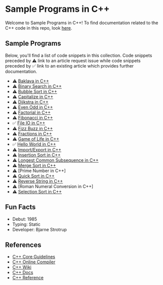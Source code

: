 # Sample Programs in C++

Welcome to Sample Programs in C++! To find documentation related to the C++ code in this 
repo, look [here][trc-c-plus-plus-docs].

## Sample Programs

Below, you'll find a list of code snippets in this collection.
Code snippets preceded by :warning: link to an article request 
issue while code snippets preceded by :white_check_mark: link
to an existing article which provides further documentation.

- :warning: [Baklava in C++][baklava-article-issue]
- :warning: [Binary Search in C++][binary-search-article-issue]
- :warning: [Bubble Sort in C++][bubble-sort-article-issue]
- :warning: [Capitalize in C++][capitalize-article-issue]
- :warning: [Dijkstra in C++][dijkstra-article-issue]
- :warning: [Even Odd in C++][even-odd-article-issue]
- :warning: [Factorial in C++][factorial-article-issue]
- :warning: [Fibonacci in C++][fibonacci-article-issue]
- :white_check_mark: [File IO in C++][file-io-article]
- :warning: [Fizz Buzz in C++][fizz-buzz-article-issue]
- :warning: [Fractions in C++][fractions-article]
- :warning: [Game of Life in C++][game-of-life-article-issue]
- :white_check_mark: [Hello World in C++][hello-world-article]
- :warning: [Import/Export in C++][import-export-article-issue]
- :warning: [Insertion Sort in C++][insertion-sort-article]
- :warning: [Longest Common Subsequence in C++][lcs-article-issue]
- :warning: [Merge Sort in C++][merge-sort-article-issue]
- :warning: [Prime Number in C++]
- :warning: [Quick Sort in C++][quick-sort-article-issue]
- :warning: [Reverse String in C++][reverse-string-article-issue]
- :warning: [Roman Numeral Conversion in C++]
- :warning: [Selection Sort in C++][selection-sort-article-issue]

## Fun Facts

- Debut: 1985
- Typing: Static
- Developer: Bjarne Strotrup

## References

- [C++ Core Guidelines][c-plus-plus-guidelines]
- [C++ Online Compiler][c-plus-plus-online-editor]
- [C++ Wiki][c-plus-plus-wiki]
- [C++ Docs][c-plus-plus-docs]
- [C++ Reference][c-plus-plus-reference]

[c-plus-plus-guidelines]: http://isocpp.github.io/CppCoreGuidelines/CppCoreGuidelines
[c-plus-plus-online-editor]: http://cpp.sh/
[c-plus-plus-wiki]: https://en.wikipedia.org/wiki/C%2B%2B
[c-plus-plus-docs]: http://www.cplusplus.com/
[c-plus-plus-reference]: https://en.cppreference.com/w/
[trc-c-plus-plus-docs]: https://sample-programs.therenegadecoder.com/languages/c-plus-plus/

[file-io-article]: https://therenegadecoder.com/code/file-io-in-c-plus-plus/
[fractions-article]: https://sample-programs.therenegadecoder.com/projects/fractions/c-plus-plus/
[hello-world-article]: https://therenegadecoder.com/code/hello-world-in-c-plus-plus/
[insertion-sort-article]: https://sample-programs.therenegadecoder.com/projects/insertion-sort/c-plus-plus/

[baklava-article-issue]: https://github.com/TheRenegadeCoder/sample-programs-website/issues/405
[binary-search-article-issue]: https://github.com/TheRenegadeCoder/sample-programs-website/issues/407
[bubble-sort-article-issue]: https://github.com/TheRenegadeCoder/sample-programs-website/issues/406
[capitalize-article-issue]: https://github.com/TheRenegadeCoder/sample-programs-website/issues/408
[dijkstra-article-issue]: https://github.com/TheRenegadeCoder/sample-programs-website/issues/409
[even-odd-article-issue]: https://github.com/TheRenegadeCoder/sample-programs-website/issues/410
[factorial-article-issue]: https://github.com/TheRenegadeCoder/sample-programs-website/issues/411
[fibonacci-article-issue]: https://github.com/TheRenegadeCoder/sample-programs-website/issues/172
[fizz-buzz-article-issue]: https://github.com/TheRenegadeCoder/sample-programs-website/issues/412
[game-of-life-article-issue]: https://github.com/TheRenegadeCoder/sample-programs-website/issues/413
[import-export-article-issue]: https://github.com/TheRenegadeCoder/sample-programs-website/issues/396
[lcs-article-issue]: https://github.com/TheRenegadeCoder/sample-programs-website/issues/414
[merge-sort-article-issue]: https://github.com/TheRenegadeCoder/sample-programs-website/issues/417
[quick-sort-article-issue]: https://github.com/TheRenegadeCoder/sample-programs-website/issues/415
[reverse-string-article-issue]: https://github.com/TheRenegadeCoder/sample-programs/issues/419
[selection-sort-article-issue]: https://github.com/TheRenegadeCoder/sample-programs-website/issues/416
